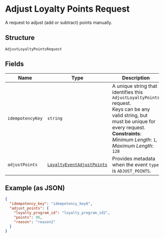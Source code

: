 
# Adjust Loyalty Points Request

A request to adjust (add or subtract) points manually.

## Structure

`AdjustLoyaltyPointsRequest`

## Fields

| Name | Type | Description |
|  --- | --- | --- |
| `idempotencyKey` | `string` | A unique string that identifies this `AdjustLoyaltyPoints` request.<br>Keys can be any valid string, but must be unique for every request.<br>**Constraints**: *Minimum Length*: `1`, *Maximum Length*: `128` |
| `adjustPoints` | [`LoyaltyEventAdjustPoints`](/doc/models/loyalty-event-adjust-points.md) | Provides metadata when the event `type` is `ADJUST_POINTS`. |

## Example (as JSON)

```json
{
  "idempotency_key": "idempotency_key6",
  "adjust_points": {
    "loyalty_program_id": "loyalty_program_id2",
    "points": 96,
    "reason": "reason2"
  }
}
```

